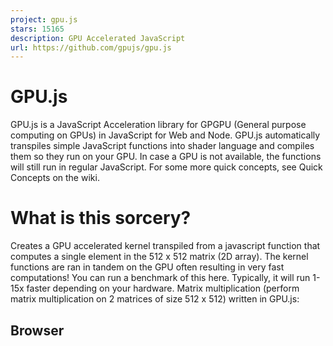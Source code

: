 ```yaml
---
project: gpu.js
stars: 15165
description: GPU Accelerated JavaScript
url: https://github.com/gpujs/gpu.js
---
```


GPU.js
======

GPU.js is a JavaScript Acceleration library for GPGPU (General purpose computing on GPUs) in JavaScript for Web and Node. GPU.js automatically transpiles simple JavaScript functions into shader language and compiles them so they run on your GPU. In case a GPU is not available, the functions will still run in regular JavaScript. For some more quick concepts, see Quick Concepts on the wiki.

What is this sorcery?
=====================

Creates a GPU accelerated kernel transpiled from a javascript function that computes a single element in the 512 x 512 matrix (2D array). The kernel functions are ran in tandem on the GPU often resulting in very fast computations! You can run a benchmark of this here. Typically, it will run 1-15x faster depending on your hardware. Matrix multiplication (perform matrix multiplication on 2 matrices of size 512 x 512) written in GPU.js:

Browser
-------

<script src\="dist/gpu-browser.min.js"\></script\>
<script\>
    // GPU is a constructor and namespace for browser
    const gpu \= new GPU();
    const multiplyMatrix \= gpu.createKernel(function(a, b) {
        let sum \= 0;
        for (let i \= 0; i < 512; i++) {
            sum += a\[this.thread.y\]\[i\] \* b\[i\]\[this.thread.x\];
        }
        return sum;
    }).setOutput(\[512, 512\]);

    const c \= multiplyMatrix(a, b);
</script\>

CDN
---

```
https://unpkg.com/gpu.js@latest/dist/gpu-browser.min.js
https://cdn.jsdelivr.net/npm/gpu.js@latest/dist/gpu-browser.min.js
```

Node
----

const { GPU } \= require('gpu.js');
const gpu \= new GPU();
const multiplyMatrix \= gpu.createKernel(function(a, b) {
    let sum \= 0;
    for (let i \= 0; i < 512; i++) {
        sum += a\[this.thread.y\]\[i\] \* b\[i\]\[this.thread.x\];
    }
    return sum;
}).setOutput(\[512, 512\]);

const c \= multiplyMatrix(a, b);

Typescript
----------

import { GPU } from 'gpu.js';
const gpu \= new GPU();
const multiplyMatrix \= gpu.createKernel(function(a: number\[\]\[\], b: number\[\]\[\]) {
  let sum \= 0;
  for (let i \= 0; i < 512; i++) {
    sum += a\[this.thread.y\]\[i\] \* b\[i\]\[this.thread.x\];
  }
  return sum;
}).setOutput(\[512, 512\]);

const c \= multiplyMatrix(a, b) as number\[\]\[\];

Click here for more typescript examples.

Table of Contents
=================

Notice documentation is off? We do try our hardest, but if you find something, please bring it to our attention, or _become a contributor_!

-   Demos
-   Installation
-   `GPU` Settings
-   `gpu.createKernel` Settings
    -   Declaring variables/functions within kernels
-   Creating and Running Functions
-   Debugging
-   Accepting Input
-   Graphical Output
-   Combining Kernels
-   Create Kernel Map
-   Adding Custom Functions
-   Adding Custom Functions Directly to Kernel
-   Types
-   Loops
-   Pipelining
    -   Cloning Textures
    -   Cleanup pipeline texture memory
-   Offscreen Canvas
-   Cleanup
-   Flattened typed array support
-   Precompiled and Lighter Weight Kernels
    -   using JSON
    -   Exporting kernel
-   Supported Math functions
-   How to check what is supported
-   Typescript Typings
-   Destructured Assignments
-   Dealing With Transpilation
-   Full API reference
-   How possible in node
-   Testing
-   Building
-   Contributors
-   Contributing
-   Terms Explained
-   License

Demos
-----

GPU.js in the wild, all around the net. Add yours here!

-   Temperature interpolation using GPU.js
-   Julia Set Fractal using GPU.js
-   Hello, gpu.js v2
-   Basic gpu.js canvas example
-   Raster projection with GPU.js
-   GPU.js Example: Slow Fade
-   GPU.JS CA Proof of Concept
-   Image Convolution using GPU.js
-   Leaflet + gpu.js canvas
-   Image to GPU.js
-   GPU Accelerated Heatmap using gpu.js
-   Dijkstra’s algorithm in gpu.js
-   Voronoi with gpu.js
-   The gpu.js loop
-   GPU.js Example: Mandelbrot Set
-   GPU.js Example: Mandelbulb
-   Inverse of the distance with gpu.js
-   gpu.js laser detection v2
-   GPU.js Canvas
-   Video Convolution using GPU.js
-   GPU Rock Paper Scissors
-   Shaded relief with gpujs and d3js
-   Caesar Cipher GPU.js Example
-   Matrix Multiplication GPU.js + Angular Example
-   Conway's game of life

Installation
------------

On Linux, ensure you have the correct header files installed: `sudo apt install mesa-common-dev libxi-dev` (adjust for your distribution)

### npm

npm install gpu.js --save

### yarn

yarn add gpu.js

npm package

### Node

const { GPU } \= require('gpu.js');
const gpu \= new GPU();

### Node Typescript **New in V2!**

import { GPU } from 'gpu.js';
const gpu \= new GPU();

### Browser

Download the latest version of GPU.js and include the files in your HTML page using the following tags:

<script src\="dist/gpu-browser.min.js"\></script\>
<script\>
    const gpu \= new GPU();
</script\>

`GPU` Settings
--------------

Settings are an object used to create an instance of `GPU`. Example: `new GPU(settings)`

-   `canvas`: `HTMLCanvasElement`. Optional. For sharing canvas. Example: use THREE.js and GPU.js on same canvas.
-   `context`: `WebGL2RenderingContext` or `WebGLRenderingContext`. For sharing rendering context. Example: use THREE.js and GPU.js on same rendering context.
-   `mode`: Defaults to 'gpu', other values generally for debugging:
    -   'dev' **New in V2!**: VERY IMPORTANT! Use this so you can breakpoint and debug your kernel! This wraps your javascript in loops but DOES NOT transpile your code, so debugging is much easier.
    -   'webgl': Use the `WebGLKernel` for transpiling a kernel
    -   'webgl2': Use the `WebGL2Kernel` for transpiling a kernel
    -   'headlessgl' **New in V2!**: Use the `HeadlessGLKernel` for transpiling a kernel
    -   'cpu': Use the `CPUKernel` for transpiling a kernel
-   `onIstanbulCoverageVariable`: Removed in v2.11.0, use v8 coverage
-   `removeIstanbulCoverage`: Removed in v2.11.0, use v8 coverage

`gpu.createKernel` Settings
---------------------------

Settings are an object used to create a `kernel` or `kernelMap`. Example: `gpu.createKernel(settings)`

-   `output` or `kernel.setOutput(output)`: `array` or `object` that describes the output of kernel. When using `kernel.setOutput()` you _can_ call it after the kernel has compiled if `kernel.dynamicOutput` is `true`, to resize your output. Example:
    -   as array: `[width]`, `[width, height]`, or `[width, height, depth]`
    -   as object: `{ x: width, y: height, z: depth }`
-   `pipeline` or `kernel.setPipeline(true)` **New in V2!**: boolean, default = `false`
    
    -   Causes `kernel()` calls to output a `Texture`. To get array's from a `Texture`, use:
    
    const result \= kernel();
    result.toArray();
    
    -   Can be passed _directly_ into kernels, and is preferred:
    
    kernel(texture);
    
-   `graphical` or `kernel.setGraphical(boolean)`: boolean, default = `false`
-   `loopMaxIterations` or `kernel.setLoopMaxIterations(number)`: number, default = 1000
-   `constants` or `kernel.setConstants(object)`: object, default = null
-   `dynamicOutput` or `kernel.setDynamicOutput(boolean)`: boolean, default = false - turns dynamic output on or off
-   `dynamicArguments` or `kernel.setDynamicArguments(boolean)`: boolean, default = false - turns dynamic arguments (use different size arrays and textures) on or off
-   `optimizeFloatMemory` or `kernel.setOptimizeFloatMemory(boolean)` **New in V2!**: boolean - causes a float32 texture to use all 4 channels rather than 1, using less memory, but consuming more GPU.
-   `precision` or `kernel.setPrecision('unsigned' | 'single')` **New in V2!**: 'single' or 'unsigned' - if 'single' output texture uses float32 for each colour channel rather than 8
-   `fixIntegerDivisionAccuracy` or `kernel.setFixIntegerDivisionAccuracy(boolean)` : boolean - some cards have accuracy issues dividing by factors of three and some other primes (most apple kit?). Default on for affected cards, disable if accuracy not required.
-   `functions` or `kernel.setFunctions(array)`: array, array of functions to be used inside kernel. If undefined, inherits from `GPU` instance. Can also be an array of `{ source: function, argumentTypes: object, returnType: string }`.
-   `nativeFunctions` or `kernel.setNativeFunctions(array)`: object, defined as: `{ name: string, source: string, settings: object }`. This is generally set via using GPU.addNativeFunction()
    -   VERY IMPORTANT! - Use this to add special native functions to your environment when you need specific functionality is needed.
-   `injectedNative` or `kernel.setInjectedNative(string)` **New in V2!**: string, defined as: `{ functionName: functionSource }`. This is for injecting native code before translated kernel functions.
-   `subKernels` or `kernel.setSubKernels(array)`: array, generally inherited from `GPU` instance.
-   `immutable` or `kernel.setImmutable(boolean)`: boolean, default = `false`
    -   VERY IMPORTANT! - This was removed in v2.4.0 - v2.7.0, and brought back in v2.8.0 by popular demand, please upgrade to get the feature
-   `strictIntegers` or `kernel.setStrictIntegers(boolean)`: boolean, default = `false` - allows undefined argumentTypes and function return values to use strict integer declarations.
-   `useLegacyEncoder` or `kernel.setUseLegacyEncoder(boolean)`: boolean, default `false` - more info here.
-   `tactic` or `kernel.setTactic('speed' | 'balanced' | 'precision')` **New in V2!**: Set the kernel's tactic for compilation. Allows for compilation to better fit how GPU.js is being used (internally uses `lowp` for 'speed', `mediump` for 'balanced', and `highp` for 'precision'). Default is lowest resolution supported for output.

Creating and Running Functions
------------------------------

Depending on your output type, specify the intended size of your output. You cannot have an accelerated function that does not specify any output size.

Output size

How to specify output size

How to reference in kernel

1D

`[length]`

`value[this.thread.x]`

2D

`[width, height]`

`value[this.thread.y][this.thread.x]`

3D

`[width, height, depth]`

`value[this.thread.z][this.thread.y][this.thread.x]`

const settings \= {
    output: \[100\]
};

or

// You can also use x, y, and z
const settings \= {
    output: { x: 100 }
};

Create the function you want to run on the GPU. The first input parameter to `createKernel` is a kernel function which will compute a single number in the output. The thread identifiers, `this.thread.x`, `this.thread.y` or `this.thread.z` will allow you to specify the appropriate behavior of the kernel function at specific positions of the output.

const kernel \= gpu.createKernel(function() {
    return this.thread.x;
}, settings);

The created function is a regular JavaScript function, and you can use it like one.

kernel();
// Result: Float32Array\[0, 1, 2, 3, ... 99\]

Note: Instead of creating an object, you can use the chainable shortcut methods as a neater way of specifying settings.

const kernel \= gpu.createKernel(function() {
    return this.thread.x;
}).setOutput(\[100\]);

kernel();
// Result: Float32Array\[0, 1, 2, 3, ... 99\]

### Declaring variables/functions within kernels

GPU.js makes variable declaration inside kernel functions easy. Variable types supported are:

-   `Number` (Integer or Number), example: `let value = 1` or `let value = 1.1`
-   `Boolean`, example: `let value = true`
-   `Array(2)`, example: `let value = [1, 1]`
-   `Array(3)`, example: `let value = [1, 1, 1]`
-   `Array(4)`, example: `let value = [1, 1, 1, 1]`
-   `private Function`, example: `function myFunction(value) { return value + 1; }`

`Number` kernel example:

const kernel \= gpu.createKernel(function() {
 const i \= 1;
 const j \= 0.89;
 return i + j;
}).setOutput(\[100\]);

`Boolean` kernel example:

const kernel \= gpu.createKernel(function() {
  const i \= true;
  if (i) return 1;
  return 0;
}).setOutput(\[100\]);

`Array(2)` kernel examples: Using declaration

const kernel \= gpu.createKernel(function() {
 const array2 \= \[0.08, 2\];
 return array2;
}).setOutput(\[100\]);

Directly returned

const kernel \= gpu.createKernel(function() {
 return \[0.08, 2\];
}).setOutput(\[100\]);

`Array(3)` kernel example: Using declaration

const kernel \= gpu.createKernel(function() {
 const array2 \= \[0.08, 2, 0.1\];
 return array2;
}).setOutput(\[100\]);

Directly returned

const kernel \= gpu.createKernel(function() {
 return \[0.08, 2, 0.1\];
}).setOutput(\[100\]);

`Array(4)` kernel example: Using declaration

const kernel \= gpu.createKernel(function() {
 const array2 \= \[0.08, 2, 0.1, 3\];
 return array2;
}).setOutput(\[100\]);

Directly returned

const kernel \= gpu.createKernel(function() {
 return \[0.08, 2, 0.1, 3\];
}).setOutput(\[100\]);

`private Function` kernel example:

const kernel \= gpu.createKernel(function() {
  function myPrivateFunction() {
    return \[0.08, 2, 0.1, 3\];
  }
  
  return myPrivateFunction(); // <-- type inherited here
}).setOutput(\[100\]);

Debugging
---------

Debugging can be done in a variety of ways, and there are different levels of debugging.

-   Debugging kernels with breakpoints can be done with `new GPU({ mode: 'dev' })`
    -   This puts `GPU.js` into development mode. Here you can insert breakpoints, and be somewhat liberal in how your kernel is developed.
    -   This mode _does not_ actually "compile" (parse, and eval) a kernel, it simply iterates on your code.
    -   You can break a lot of rules here, because your kernel's function still has context of the state it came from.
    -   PLEASE NOTE: Mapped kernels are not supported in this mode. They simply cannot work because of context.
    -   Example:
        
        const gpu \= new GPU({ mode: 'dev' });
        const kernel \= gpu.createKernel(function(arg1, time) {
            // put a breakpoint on the next line, and watch it get hit
            const v \= arg1\[this.thread.y\]\[this.thread.x \* time\];
            return v;
        }, { output: \[100, 100\] });
        
-   Debugging actual kernels on CPU with `debugger`:
    -   This will cause "breakpoint" like behaviour, but in an actual CPU kernel. You'll peer into the compiled kernel here, for a CPU.
    -   Example:
        
        const gpu \= new GPU({ mode: 'cpu' });
        const kernel \= gpu.createKernel(function(arg1, time) {
            debugger; // <--NOTICE THIS, IMPORTANT!
            const v \= arg1\[this.thread.y\]\[this.thread.x \* time\];
            return v;
        }, { output: \[100, 100\] });
        
-   Debugging an actual GPU kernel:
    -   There are no breakpoints available on the GPU, period. By providing the same level of abstraction and logic, the above methods should give you enough insight to debug, but sometimes we just need to see what is on the GPU.
    -   Be VERY specific and deliberate, and use the kernel to your advantage, rather than just getting frustrated or giving up.
    -   Example:
        
        const gpu \= new GPU({ mode: 'cpu' });
        const kernel \= gpu.createKernel(function(arg1, time) {
          const x \= this.thread.x \* time;
          return x; // <--NOTICE THIS, IMPORTANT!
          const v \= arg1\[this.thread.y\]\[x\];
          return v;
        }, { output: \[100, 100\] });
        
        In this example, we return early the value of x, to see exactly what it is. The rest of the logic is ignored, but now you can see the value that is calculated from `x`, and debug it. This is an overly simplified problem.
    -   Sometimes you need to solve graphical problems, that can be done similarly.
    -   Example:
        
        const gpu \= new GPU({ mode: 'cpu' });
        const kernel \= gpu.createKernel(function(arg1, time) {
          const x \= this.thread.x \* time;
          if (x < 4 || x \> 2) {
            // RED
            this.color(1, 0, 0); // <--NOTICE THIS, IMPORTANT!
            return;
          }
          if (x \> 6 && x < 12) {
            // GREEN
            this.color(0, 1, 0); // <--NOTICE THIS, IMPORTANT!
            return;
          }
          const v \= arg1\[this.thread.y\]\[x\];
          return v;
        }, { output: \[100, 100\], graphical: true });
        
        Here we are making the canvas red or green depending on the value of `x`.

Accepting Input
---------------

### Supported Input Types

-   Numbers
-   1d,2d, or 3d Array of numbers
    -   Arrays of `Array`, `Float32Array`, `Int16Array`, `Int8Array`, `Uint16Array`, `uInt8Array`
-   Pre-flattened 2d or 3d Arrays using 'Input', for faster upload of arrays
    
    -   Example:
    
    const { input } \= require('gpu.js');
    const value \= input(flattenedArray, \[width, height, depth\]);
    
-   HTML Image
-   Array of HTML Images
-   Video Element **New in V2!** To define an argument, simply add it to the kernel function like regular JavaScript.

### Input Examples

const kernel \= gpu.createKernel(function(x) {
    return x;
}).setOutput(\[100\]);

kernel(42);
// Result: Float32Array\[42, 42, 42, 42, ... 42\]

Similarly, with array inputs:

const kernel \= gpu.createKernel(function(x) {
    return x\[this.thread.x % 3\];
}).setOutput(\[100\]);

kernel(\[1, 2, 3\]);
// Result: Float32Array\[1, 2, 3, 1, ... 1 \]

An HTML Image:

const kernel \= gpu.createKernel(function(image) {
    const pixel \= image\[this.thread.y\]\[this.thread.x\];
    this.color(pixel\[0\], pixel\[1\], pixel\[2\], pixel\[3\]);
})
  .setGraphical(true)
  .setOutput(\[100, 100\]);

const image \= document.createElement('img');
image.src \= 'my/image/source.png';
image.onload \= () \=> {
  kernel(image);
  // Result: colorful image
  
  document.getElementsByTagName('body')\[0\].appendChild(kernel.canvas);
};

An Array of HTML Images:

const kernel \= gpu.createKernel(function(image) {
    const pixel \= image\[this.thread.z\]\[this.thread.y\]\[this.thread.x\];
    this.color(pixel\[0\], pixel\[1\], pixel\[2\], pixel\[3\]);
})
  .setGraphical(true)
  .setOutput(\[100, 100\]);

const image1 \= document.createElement('img');
image1.src \= 'my/image/source1.png';
image1.onload \= onload;
const image2 \= document.createElement('img');
image2.src \= 'my/image/source2.png';
image2.onload \= onload;
const image3 \= document.createElement('img');
image3.src \= 'my/image/source3.png';
image3.onload \= onload;
const totalImages \= 3;
let loadedImages \= 0;
function onload() {
  loadedImages++;
  if (loadedImages \=== totalImages) {
    kernel(\[image1, image2, image3\]);
    // Result: colorful image composed of many images

     document.getElementsByTagName('body')\[0\].appendChild(kernel.canvas);
  }
};

An HTML Video: **New in V2!**

const kernel \= gpu.createKernel(function(videoFrame) {
    const pixel \= videoFrame\[this.thread.y\]\[this.thread.x\];
    this.color(pixel\[0\], pixel\[1\], pixel\[2\], pixel\[3\]);
})
  .setGraphical(true)
  .setOutput(\[100, 100\]);

const video \= new document.createElement('video');
video.src \= 'my/video/source.webm';
kernel(image); //note, try and use requestAnimationFrame, and the video should be ready or playing
// Result: video frame

Graphical Output
----------------

Sometimes, you want to produce a `canvas` image instead of doing numeric computations. To achieve this, set the `graphical` flag to `true` and the output dimensions to `[width, height]`. The thread identifiers will now refer to the `x` and `y` coordinate of the pixel you are producing. Inside your kernel function, use `this.color(r,g,b)` or `this.color(r,g,b,a)` to specify the color of the pixel.

For performance reasons, the return value of your function will no longer be anything useful. Instead, to display the image, retrieve the `canvas` DOM node and insert it into your page.

const render \= gpu.createKernel(function() {
    this.color(0, 0, 0, 1);
})
  .setOutput(\[20, 20\])
  .setGraphical(true);

render();

const canvas \= render.canvas;
document.getElementsByTagName('body')\[0\].appendChild(canvas);

Note: To animate the rendering, use `requestAnimationFrame` instead of `setTimeout` for optimal performance. For more information, see this.

### .getPixels() **New in V2!**

To make it easier to get pixels from a context, use `kernel.getPixels()`, which returns a flat array similar to what you get from WebGL's `readPixels` method. A note on why: webgl's `readPixels` returns an array ordered differently from javascript's `getImageData`. This makes them behave similarly. While the values may be somewhat different, because of graphical precision available in the kernel, and alpha, this allows us to easily get pixel data in unified way.

Example:

const render \= gpu.createKernel(function() {
    this.color(0, 0, 0, 1);
})
  .setOutput(\[20, 20\])
  .setGraphical(true);

render();
const pixels \= render.getPixels();
// \[r,g,b,a, r,g,b,a...

### Alpha

Currently, if you need alpha do something like enabling `premultipliedAlpha` with your own gl context:

const canvas \= DOM.canvas(500, 500);
const gl \= canvas.getContext('webgl2', { premultipliedAlpha: false });

const gpu \= new GPU({
  canvas,
  context: gl
});
const krender \= gpu.createKernel(function(x) {
  this.color(this.thread.x / 500, this.thread.y / 500, x\[0\], x\[1\]);
})
  .setOutput(\[500, 500\])
  .setGraphical(true);

Combining kernels
-----------------

Sometimes you want to do multiple math operations on the gpu without the round trip penalty of data transfer from cpu to gpu to cpu to gpu, etc. To aid this there is the `combineKernels` method. _**Note:**_ Kernels can have different output sizes.

const add \= gpu.createKernel(function(a, b) {
  return a\[this.thread.x\] + b\[this.thread.x\];
}).setOutput(\[20\]);

const multiply \= gpu.createKernel(function(a, b) {
  return a\[this.thread.x\] \* b\[this.thread.x\];
}).setOutput(\[20\]);

const superKernel \= gpu.combineKernels(add, multiply, function(a, b, c) {
  return multiply(add(a, b), c);
});

superKernel(a, b, c);

This gives you the flexibility of using multiple transformations but without the performance penalty, resulting in a much much MUCH faster operation.

Create Kernel Map
-----------------

Sometimes you want to do multiple math operations in one kernel, and save the output of each of those operations. An example is **Machine Learning** where the previous output is required for back propagation. To aid this there is the `createKernelMap` method.

### object outputs

const megaKernel \= gpu.createKernelMap({
  addResult: function add(a, b) {
    return a + b;
  },
  multiplyResult: function multiply(a, b) {
    return a \* b;
  },
}, function(a, b, c) {
  return multiply(add(a\[this.thread.x\], b\[this.thread.x\]), c\[this.thread.x\]);
}, { output: \[10\] });

megaKernel(a, b, c);
// Result: { addResult: Float32Array, multiplyResult: Float32Array, result: Float32Array }

### array outputs

const megaKernel \= gpu.createKernelMap(\[
  function add(a, b) {
    return a + b;
  },
  function multiply(a, b) {
    return a \* b;
  }
\], function(a, b, c) {
  return multiply(add(a\[this.thread.x\], b\[this.thread.x\]), c\[this.thread.x\]);
}, { output: \[10\] });

megaKernel(a, b, c);
// Result: { 0: Float32Array, 1: Float32Array, result: Float32Array }

This gives you the flexibility of using parts of a single transformation without the performance penalty, resulting in much much _MUCH_ faster operation.

Adding custom functions
-----------------------

### To `GPU` instance

use `gpu.addFunction(function() {}, settings)` for adding custom functions to all kernels. Needs to be called BEFORE `gpu.createKernel`. Example:

gpu.addFunction(function mySuperFunction(a, b) {
  return a \- b;
});
function anotherFunction(value) {
  return value + 1;
}
gpu.addFunction(anotherFunction);
const kernel \= gpu.createKernel(function(a, b) {
  return anotherFunction(mySuperFunction(a\[this.thread.x\], b\[this.thread.x\]));
}).setOutput(\[20\]);

### To `Kernel` instance

use `kernel.addFunction(function() {}, settings)` for adding custom functions to all kernels. Example:

kernel.addFunction(function mySuperFunction(a, b) {
  return a \- b;
});
function anotherFunction(value) {
  return value + 1;
}
kernel.addFunction(anotherFunction);
const kernel \= gpu.createKernel(function(a, b) {
  return anotherFunction(mySuperFunction(a\[this.thread.x\], b\[this.thread.x\]));
}).setOutput(\[20\]);

### Adding strongly typed functions

To manually strongly type a function you may use settings. By setting this value, it makes the build step of the kernel less resource intensive. Settings take an optional hash values:

-   `returnType`: optional, defaults to inference from `FunctionBuilder`, the value you'd like to return from the function.
-   `argumentTypes`: optional, defaults to inference from `FunctionBuilder` for each param, a hash of param names with values of the return types.

Example on `GPU` instance:

gpu.addFunction(function mySuperFunction(a, b) {
  return \[a \- b\[1\], b\[0\] \- a\];
}, { argumentTypes: { a: 'Number', b: 'Array(2)'}, returnType: 'Array(2)' });

Example on `Kernel` instance:

kernel.addFunction(function mySuperFunction(a, b) {
  return \[a \- b\[1\], b\[0\] \- a\];
}, { argumentTypes: { a: 'Number', b: 'Array(2)'}, returnType: 'Array(2)' });

NOTE: GPU.js infers types if they are not defined and is generally able to detect the types you need, however 'Array(2)', 'Array(3)', and 'Array(4)' are exceptions, at least on the kernel level. Also, it is nice to have power over the automatic type inference system.

Adding custom functions directly to kernel
------------------------------------------

function mySuperFunction(a, b) {
  return a \- b;
}
const kernel \= gpu.createKernel(function(a, b) {
  return mySuperFunction(a\[this.thread.x\], b\[this.thread.x\]);
})
  .setOutput(\[20\])
  .setFunctions(\[mySuperFunction\]);

Types
-----

GPU.js does type inference when types are not defined, so even if you code weak type, you are typing strongly typed. This is needed because c++, which glsl is a subset of, is, of course, strongly typed. Types that can be used with GPU.js are as follows:

### Argument Types

-   'Array'
-   'Array(2)' **New in V2!**
-   'Array(3)' **New in V2!**
-   'Array(4)' **New in V2!**
-   'Array1D(2)' **New in V2!**
-   'Array1D(3)' **New in V2!**
-   'Array1D(4)' **New in V2!**
-   'Array2D(2)' **New in V2!**
-   'Array2D(3)' **New in V2!**
-   'Array2D(4)' **New in V2!**
-   'Array3D(2)' **New in V2!**
-   'Array3D(3)' **New in V2!**
-   'Array3D(4)' **New in V2!**
-   'HTMLCanvas' **New in V2.6**
-   'OffscreenCanvas' **New in V2.13**
-   'HTMLImage'
-   'ImageBitmap' **New in V2.14**
-   'ImageData' **New in V2.15**
-   'HTMLImageArray'
-   'HTMLVideo' **New in V2!**
-   'Number'
-   'Float'
-   'Integer'
-   'Boolean' **New in V2!**

### Return Types

NOTE: These refer the the return type of the kernel function, the actual result will always be a collection in the size of the defined `output`

-   'Array(2)'
-   'Array(3)'
-   'Array(4)'
-   'Number'
-   'Float'
-   'Integer'

### Internal Types

Types generally used in the `Texture` class, for #pipelining or for advanced usage.

-   'ArrayTexture(1)' **New in V2!**
-   'ArrayTexture(2)' **New in V2!**
-   'ArrayTexture(3)' **New in V2!**
-   'ArrayTexture(4)' **New in V2!**
-   'NumberTexture'
-   'MemoryOptimizedNumberTexture' **New in V2!**

Loops
-----

-   Any loops defined inside the kernel must have a maximum iteration count defined by the loopMaxIterations setting.
-   Other than defining the iterations by a constant or fixed value as shown Dynamic sized via constants, you can also simply pass the number of iterations as a variable to the kernel

### Dynamic sized via constants

const matMult \= gpu.createKernel(function(a, b) {
    var sum \= 0;
    for (var i \= 0; i < this.constants.size; i++) {
        sum += a\[this.thread.y\]\[i\] \* b\[i\]\[this.thread.x\];
    }
    return sum;
}, {
  constants: { size: 512 },
  output: \[512, 512\],
});

### Fixed sized

const matMult \= gpu.createKernel(function(a, b) {
    var sum \= 0;
    for (var i \= 0; i < 512; i++) {
        sum += a\[this.thread.y\]\[i\] \* b\[i\]\[this.thread.x\];
    }
    return sum;
}).setOutput(\[512, 512\]);

Pipelining
----------

Pipeline is a feature where values are sent directly from kernel to kernel via a texture. This results in extremely fast computing. This is achieved with the kernel setting `pipeline: boolean` or by calling `kernel.setPipeline(true)` In an effort to make the CPU and GPU work similarly, pipeline on CPU and GPU modes causes the kernel result to be reused when `immutable: false` (which is default). If you'd like to keep kernel results around, use `immutable: true` and ensure you cleanup memory:

-   In gpu mode using `texture.delete()` when appropriate.
-   In cpu mode allowing values to go out of context

### Cloning Textures **New in V2!**

When using pipeline mode the outputs from kernels can be cloned using `texture.clone()`.

const kernel1 \= gpu.createKernel(function(v) {
    return v\[this.thread.x\];
})
  .setPipeline(true)
  .setOutput(\[100\]);

const kernel2 \= gpu.createKernel(function(v) {
    return v\[this.thread.x\];
})
  .setOutput(\[100\]);

const result1 \= kernel1(array);
// Result: Texture
console.log(result1.toArray());
// Result: Float32Array\[0, 1, 2, 3, ... 99\]

const result2 \= kernel2(result1);
// Result: Float32Array\[0, 1, 2, 3, ... 99\]

### Cleanup pipeline texture memory **New in V2.4!**

When using `kernel.immutable = true` recycling GPU memory is handled internally, but a good practice is to clean up memory you no longer need it. Cleanup kernel outputs by using `texture.delete()` to keep GPU memory as small as possible.

NOTE: Internally textures will only release from memory if there are no references to them. When using pipeline mode on a kernel `K` the output for each call will be a newly allocated texture `T`. If, after getting texture `T` as an output, `T.delete()` is called, the next call to K will reuse `T` as its output texture.

Alternatively, if you'd like to clear out a `texture` and yet keep it in memory, you may use `texture.clear()`, which will cause the `texture` to persist in memory, but its internal values to become all zeros.

Offscreen Canvas
----------------

GPU.js supports offscreen canvas where available. Here is an example of how to use it with two files, `gpu-worker.js`, and `index.js`:

file: `gpu-worker.js`

importScripts('path/to/gpu.js');
onmessage \= function() {
  // define gpu instance
  const gpu \= new GPU();

  // input values
  const a \= \[1,2,3\];
  const b \= \[3,2,1\];

  // setup kernel
  const kernel \= gpu.createKernel(function(a, b) {
    return a\[this.thread.x\] \- b\[this.thread.x\];
  })
    .setOutput(\[3\]);

  // output some results!
  postMessage(kernel(a, b));
};

file: `index.js`

var worker \= new Worker('gpu-worker.js');
worker.onmessage \= function(e) {
  var result \= e.data;
  console.log(result);
};

Cleanup
-------

-   for instances of `GPU` use the `destroy` method. Example: `gpu.destroy()`
-   for instances of `Kernel` use the `destroy` method. Example: `kernel.destroy()`
-   for instances of `Texture` use the `delete` method. Example: `texture.delete()`
-   for instances of `Texture` that you might want to reuse/reset to zeros, use the `clear` method. Example: `texture.clear()`

Flattened typed array support
-----------------------------

To use the useful `x`, `y`, `z` `thread` lookup api inside of GPU.js, and yet use flattened arrays, there is the `Input` type. This is generally much faster for when sending values to the gpu, especially with larger data sets. Usage example:

const { GPU, input, Input } \= require('gpu.js');
const gpu \= new GPU();
const kernel \= gpu.createKernel(function(a, b) {
  return a\[this.thread.y\]\[this.thread.x\] + b\[this.thread.y\]\[this.thread.x\];
}).setOutput(\[3,3\]);

kernel(
  input(
    new Float32Array(\[1,2,3,4,5,6,7,8,9\]),
    \[3, 3\]
  ),
  input(
    new Float32Array(\[1,2,3,4,5,6,7,8,9\]),
    \[3, 3\]
  )
);

Note: `input(value, size)` is a simple pointer for `new Input(value, size)`

Precompiled and Lighter Weight Kernels
--------------------------------------

### using JSON

GPU.js packs a lot of functionality into a single file, such as a complete javascript parse, which may not be needed in some cases. To aid in keeping your kernels lightweight, the `kernel.toJSON()` method was added. This allows you to reuse a previously built kernel, without the need to re-parse the javascript. Here is an example:

const gpu \= new GPU();
const kernel \= gpu.createKernel(function() {
  return \[1,2,3,4\];
}, { output: \[1\] });
console.log(kernel()); // \[Float32Array(\[1,2,3,4\])\];
const json \= kernel.toJSON();
const newKernelFromJson \= gpu.createKernel(json);
console.log(newKernelFromJSON()); // \[Float32Array(\[1,2,3,4\])\];

NOTE: There is lighter weight, pre-built, version of GPU.js to assist with serializing from to and from json in the dist folder of the project, which include:

-   dist/gpu-browser-core.js
-   dist/gpu-browser-core.min.js

### Exporting kernel

GPU.js supports seeing exactly how it is interacting with the graphics processor by means of the `kernel.toString(...)` method. This method, when called, creates a kernel that executes _exactly the instruction set given to the GPU (or CPU)_ _as a very tiny reusable function_ that instantiates a kernel.

NOTE: When exporting a kernel and using `constants` the following constants are _not changeable_:

-   `Array(2)`
-   `Array(3)`
-   `Array(4)`
-   `Integer`
-   `Number`
-   `Float`
-   `Boolean`

Here is an example used to/from file:

import { GPU } from 'gpu.js';
import \* as fs from 'fs';
const gpu \= new GPU();
const kernel \= gpu.createKernel(function(v) {
  return this.thread.x + v + this.constants.v1;
}, { output: \[10\], constants: { v1: 100 } });
const result \= kernel(1);
const kernelString \= kernel.toString(1);
fs.writeFileSync('./my-exported-kernel.js', 'module.exports = ' + kernelString);
import \* as MyExportedKernel from './my-exported-kernel';
import gl from 'gl';
const myExportedKernel \= MyExportedKernel({ context: gl(1,1), constants: { v1: 100 } });

Here is an example for just-in-time function creation:

const gpu \= new GPU();
const kernel \= gpu.createKernel(function(a) {
  let sum \= 0;
  for (let i \= 0; i < 6; i++) {
    sum += a\[this.thread.x\]\[i\];
  }
  return sum;
  }, { output: \[6\] });
kernel(input(a, \[6, 6\]));
const kernelString \= kernel.toString(input(a, \[6, 6\]));
const newKernel \= new Function('return ' + kernelString)()({ context });
newKernel(input(a, \[6, 6\]));

#### using constants with `kernel.toString(...args)`

You can assign _some_ new constants when using the function output from `.toString()`,

Supported Math functions
------------------------

Since the code running in the kernel is actually compiled to GLSL code, not all functions from the JavaScript Math module are supported.

This is a list of the supported ones:

-   `Math.abs()`
-   `Math.acos()`
-   `Math.acosh()`
-   `Math.asin()`
-   `Math.asinh()`
-   `Math.atan()`
-   `Math.atanh()`
-   `Math.atan2()`
-   `Math.cbrt()`
-   `Math.ceil()`
-   `Math.cos()`
-   `Math.cosh()`
-   `Math.exp()`
-   `Math.expm1()`
-   `Math.floor()`
-   `Math.fround()`
-   `Math.imul()`
-   `Math.log()`
-   `Math.log10()`
-   `Math.log1p()`
-   `Math.log2()`
-   `Math.max()`
-   `Math.min()`
-   `Math.pow()`
-   `Math.random()`
    -   A note on random. We use a plugin to generate random. Random seeded _and_ generated, _both from the GPU_, is not as good as random from the CPU as there are more things that the CPU can seed random from. However, we seed random on the GPU, _from a random value in the CPU_. We then seed the subsequent randoms from the previous random value. So we seed from CPU, and generate from GPU. Which is still not as good as CPU, but closer. While this isn't perfect, it should suffice in most scenarios. In any case, we must give thanks to RandomPower, and this issue, for assisting in improving our implementation of random.
-   `Math.round()`
-   `Math.sign()`
-   `Math.sin()`
-   `Math.sinh()`
-   `Math.sqrt()`
-   `Math.tan()`
-   `Math.tanh()`
-   `Math.trunc()`

This is a list and reasons of unsupported ones:

-   `Math.clz32` - bits directly are hard
-   `Math.hypot` - dynamically sized

How to check what is supported
------------------------------

To assist with mostly unit tests, but perhaps in scenarios outside of GPU.js, there are the following logical checks to determine what support level the system executing a GPU.js kernel may have:

-   `GPU.disableValidation()` - turn off all kernel validation
-   `GPU.enableValidation()` - turn on all kernel validation
-   `GPU.isGPUSupported`: `boolean` - checks if GPU is in-fact supported
-   `GPU.isKernelMapSupported`: `boolean` - checks if kernel maps are supported
-   `GPU.isOffscreenCanvasSupported`: `boolean` - checks if offscreen canvas is supported
-   `GPU.isWebGLSupported`: `boolean` - checks if WebGL v1 is supported
-   `GPU.isWebGL2Supported`: `boolean` - checks if WebGL v2 is supported
-   `GPU.isHeadlessGLSupported`: `boolean` - checks if headlessgl is supported
-   `GPU.isCanvasSupported`: `boolean` - checks if canvas is supported
-   `GPU.isGPUHTMLImageArraySupported`: `boolean` - checks if the platform supports HTMLImageArray's
-   `GPU.isSinglePrecisionSupported`: `boolean` - checks if the system supports single precision float 32 values

Typescript Typings
------------------

Typescript is supported! Typings can be found here! For strongly typed kernels:

import { GPU, IKernelFunctionThis } from 'gpu.js';
const gpu \= new GPU();

function kernelFunction(this: IKernelFunctionThis): number {
  return 1 + this.thread.x;
}

const kernelMap \= gpu.createKernel<typeof kernelFunction\>(kernelFunction)
  .setOutput(\[3,3,3\]);

const result \= kernelMap();

console.log(result as number\[\]\[\]\[\]);

For strongly typed mapped kernels:

import { GPU, Texture, IKernelFunctionThis } from 'gpu.js';
const gpu \= new GPU();

function kernelFunction(this: IKernelFunctionThis): \[number, number\] {
  return \[1, 1\];
}

function subKernel(): \[number, number\] {
  return \[1, 1\];
}

const kernelMap \= gpu.createKernelMap<typeof kernelFunction\>({
  test: subKernel,
}, kernelFunction)
  .setOutput(\[1\])
  .setPipeline(true);

const result \= kernelMap();

console.log((result.test as Texture).toArray() as \[number, number\]\[\]);

For extending constants:

import { GPU, IKernelFunctionThis } from 'gpu.js';
const gpu \= new GPU();

interface IConstants {
  screen: \[number, number\];
}

type This \= {
  constants: IConstants
} & IKernelFunctionThis;

function kernelFunction(this: This): number {
  const { screen } \= this.constants;
  return 1 + screen\[0\];
}

const kernelMap \= gpu.createKernel<typeof kernelFunction\>(kernelFunction)
  .setOutput(\[3,3,3\])
  .setConstants<IConstants\>({
    screen: \[1, 1\]
  });

const result \= kernelMap();

console.log(result as number\[\]\[\]\[\]);

Click here for more typescript examples.

Destructured Assignments **New in V2!**
---------------------------------------

Destructured Objects and Arrays work in GPU.js.

-   Object destructuring
    
    const gpu \= new GPU();
    const kernel \= gpu.createKernel(function() {
      const { thread: {x, y} } \= this;
      return x + y;
    }, { output: \[2\] });
    console.log(kernel());
    
-   Array destructuring
    
    const gpu \= new GPU();
    const kernel \= gpu.createKernel(function(array) {
      const \[first, second\] \= array;
      return first + second; 
    }, {
      output: \[2\],
      argumentTypes: { array: 'Array(2)' }
    });
    console.log(kernel(\[1, 2\]));
    

Dealing With Transpilation
--------------------------

Transpilation doesn't do the best job of keeping code beautiful. To aid in this endeavor GPU.js can handle some scenarios to still aid you harnessing the GPU in less than ideal circumstances. Here is a list of a few things that GPU.js does to fix transpilation:

-   When a transpiler such as Babel changes `myCall()` to `(0, _myCall.myCall)`, it is gracefully handled.

Full API Reference
------------------

You can find a complete API reference here.

How possible in node?
---------------------

GPU.js uses HeadlessGL in node for GPU acceleration. GPU.js is written in such a way, you can introduce your own backend. Have a suggestion? We'd love to hear it!

Terms Explained
---------------

-   Kernel - A function that is tightly coupled to program that runs on the Graphic Processor
-   Texture - A graphical artifact that is packed with data, in the case of GPU.js, bit shifted parts of a 32 bit floating point decimal

Testing
-------

Testing is done (right now) manually, (help wanted here if you can!), using the following:

-   For browser, setup a webserver on the root of the gpu.js project and visit http://url/test/all.html
-   For node, run either of the 3 commands:
    -   `yarn test test/features`
    -   `yarn test test/internal`
    -   `yarn test test/issues`

Building
--------

Building isn't required on node, but is for browser. To build the browser's files, run: `yarn make`

Get Involved!
=============

Contributing
------------

Contributors are welcome! Create a merge request to the `develop` branch and we will gladly review it. If you wish to get write access to the repository, please email us and we will review your application and grant you access to the `develop` branch.

We promise never to pass off your code as ours.

### Issues

If you have an issue, either a bug or a feature you think would benefit your project let us know and we will do our best.

Create issues here and follow the template.

### Contributors

This project exists thanks to all the people who contribute. \[Contribute\].

### Backers

Thank you to all our backers! 🙏 \[Become a backer\]

### Sponsors

Support this project by becoming a sponsor. Your logo will show up here with a link to your website. \[Become a sponsor\]

Sponsored NodeJS GPU environment from LeaderGPU - These guys rock!

Sponsored Browser GPU environment's from BrowserStack - Second to none!

License
-------

